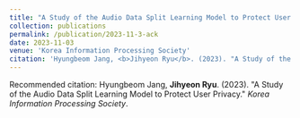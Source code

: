 ```yaml
---
title: "A Study of the Audio Data Split Learning Model to Protect User Privacy"
collection: publications
permalink: /publication/2023-11-3-ack
date: 2023-11-03
venue: 'Korea Information Processing Society'
citation: 'Hyungbeom Jang, <b>Jihyeon Ryu</b>. (2023). "A Study of the Audio Data Split Learning Model to Protect User Privacy." <i>Korea Information Processing Society</i>.'
---
```


Recommended citation: Hyungbeom Jang, **Jihyeon Ryu**. (2023). "A Study of the Audio Data Split Learning Model to Protect User Privacy." *Korea Information Processing Society*.
